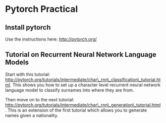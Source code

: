 # Pytorch Practical

## Install pytorch
Use the instructions here: http://pytorch.org/

## Tutorial on Recurrent Neural Network Language Models
Start with this tutorial: http://pytorch.org/tutorials/intermediate/char\_rnn\_classification\_tutorial.html. This shows you how to set up a character level recurrent neural network language model to classify surnames into where they are from.

Then move on to the next tutorial: http://pytorch.org/tutorials/intermediate/char\_rnn\_generation\_tutorial.html. This is an extension of the first tutorial which allows you to generate names given a nationality.
